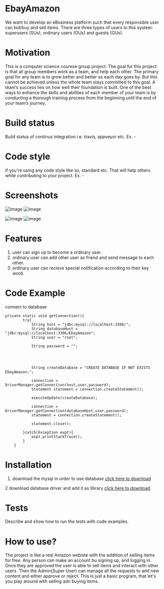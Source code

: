 # EbayAmazon

We want to develop an eBusiness platform such that every responsible user can bid/buy and sell items. There are three types of users to this system: superusers (SUs), ordinary users (OUs) and guests (GUs).

# Motivation

This is a computer science courese group project. The goal for this project is that all group members work as a team, and help each other. The primary goal for any team is to grow better and better as each day goes by. But this cannot be achieved unless the whole team stays committed to this goal. A team’s success lies on how well their foundation is built. One of the best ways to enhance the skills and abilities of each member of your team is by conducting a thorough training process from the beginning until the end of your team’s journey. 

# Build status

Build status of continus integration i.e. travis, appveyor etc. Ex. -

# Code style

If you're using any code style like xo, standard etc. That will help others while contributing to your project. Ex. -

# Screenshots

![image](https://user-images.githubusercontent.com/25621594/57823953-69179200-7767-11e9-856e-150ef2502a37.png)
![image](https://user-images.githubusercontent.com/25621594/57824028-ab40d380-7767-11e9-9036-21bc5da042b0.png)

![image](https://user-images.githubusercontent.com/25621594/57824015-9f551180-7767-11e9-9f55-3ac66dc8348b.png)
![image](https://user-images.githubusercontent.com/25621594/57824017-a3812f00-7767-11e9-9fcb-2c1af3a1da8b.png)

# Features

1. user can sign up to become a ordinary user.
2. ordinary user can add other user as friend and send message to each other.
3. ordinary user can recieve special notification according to their key word.


# Code Example
connect to database
```
private static void getConnection(){
        try{
            String host = "jdbc:mysql://localhost:3306/";
            String databaseHost = "jdbc:mysql://localhost:3306/EbayAmazon";
            String user = "root";

            String password = "";




            String createDatabase = "CREATE DATABASE IF NOT EXISTS EbayAmazon;";

            connection = DriverManager.getConnection(host,user,password);
            Statement statement = connection.createStatement();

            executeUpdate(createDatabase);

            connection = DriverManager.getConnection(databaseHost,user,password);
            statement = connection.createStatement();

            statement.close();

        }catch(Exception expt){
            expt.printStackTrace();
        }
    }
```

# Installation

1. download the mysql in order to use database
[click here to download](https://dev.mysql.com/downloads)

2 download database driver and add it as library
[click here to download](https://dev.mysql.com/downloads/connector/)



# Tests
Describe and show how to run the tests with code examples.

# How to use?
The project is like a real Amazon webiste with the addition of selling items for free. Any person can make an account bu signing up, and logging in. Once they are approved the user is able to sell items and interact with other users. Then the Admin(Super User) can manage all the requests to add new content and either approve or reject. This is just a basic program, that let's you play around with selling adn buying items.
